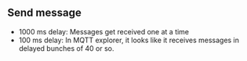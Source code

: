 ## Send message
* 1000 ms delay: Messages get received one at a time
* 100 ms delay: In MQTT explorer, it looks like it receives messages in delayed bunches of 40 or so. 